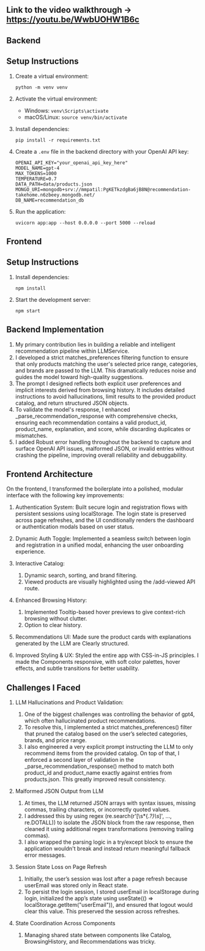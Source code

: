 
## Link to the video walkthrough -> https://youtu.be/WwbUOHW1B6c

## Backend
## Setup Instructions

1. Create a virtual environment:
   ```
   python -m venv venv
   ```

2. Activate the virtual environment:
   - Windows: `venv\Scripts\activate`
   - macOS/Linux: `source venv/bin/activate`

3. Install dependencies:
   ```
   pip install -r requirements.txt
   ```

4. Create a `.env` file in the backend directory with your OpenAI API key:
   ```
   OPENAI_API_KEY="your_openai_api_key_here"
   MODEL_NAME=gpt-4
   MAX_TOKENS=1000
   TEMPERATURE=0.7
   DATA_PATH=data/products.json
   MONGO_URI=mongodb+srv://mmpatil:PgKETkzdgBa6jB8N@recommendation-takehome.n6zbeey.mongodb.net/
   DB_NAME=recommendation_db
   ```

5. Run the application:
   ```
   uvicorn app:app --host 0.0.0.0 --port 5000 --reload
   ```

## Frontend
## Setup Instructions

1. Install dependencies:
   ```
   npm install
   ```

2. Start the development server:
   ```
   npm start
   ```

##  Backend Implementation

1. My primary contribution lies in building a reliable and intelligent recommendation pipeline within LLMService. 
2. I developed a strict matches_preferences filtering function to ensure that only products matching the user's selected price range, categories, and brands are passed to the LLM. This dramatically reduces noise and guides the model toward high-quality suggestions.
3. The prompt I designed reflects both explicit user preferences and implicit interests derived from browsing history. It includes detailed instructions to avoid hallucinations, limit results to the provided product catalog, and return structured JSON objects. 
4. To validate the model's response, I enhanced _parse_recommendation_response with comprehensive checks, ensuring each recommendation contains a valid product_id, product_name, explanation, and score, while discarding duplicates or mismatches.
5. I added Robust error handling throughout the backend to capture and surface OpenAI API issues, malformed JSON, or invalid entries without crashing the pipeline, improving overall reliability and debuggability.


## Frontend Architecture 

On the frontend, I transformed the boilerplate into a polished, modular interface with the following key improvements:

1. Authentication System: Built secure login and registration flows with persistent sessions using localStorage. The login state is preserved across page refreshes, and the UI conditionally renders the dashboard or authentication modals based on user status.

2. Dynamic Auth Toggle: Implemented a seamless switch between login and registration in a unified modal, enhancing the user onboarding experience.

3. Interactive Catalog:
   1. Dynamic search, sorting, and brand filtering.
   2. Viewed products are visually highlighted using the /add-viewed API route.

4. Enhanced Browsing History:
   1. Implemented Tooltip-based hover previews to give context-rich browsing without clutter.
   2. Option to clear history.

5. Recommendations UI: Made sure the product cards with explanations generated by the LLM are Clearly structured.

6. Improved Styling & UX: Styled the entire app with CSS-in-JS principles. I made the Components responsive, with soft color palettes, hover effects, and subtle transitions for better usability.

## Challenges I Faced

1. LLM Hallucinations and Product Validation:

   1. One of the biggest challenges was controlling the behavior of gpt4, which often hallucinated product recommendations.
   2. To resolve this, I implemented a strict matches_preferences() filter that pruned the catalog based on the user’s selected categories, brands, and price range.
   3. I also engineered a very explicit prompt instructing the LLM to only recommend items from the provided catalog. On top of that, I enforced a second layer of validation in the _parse_recommendation_response() method to match both product_id and product_name exactly against entries from products.json. This greatly improved result consistency.

2. Malformed JSON Output from LLM

   1. At times, the LLM returned JSON arrays with syntax issues, missing commas, trailing characters, or incorrectly quoted values.
   2. I addressed this by using regex (re.search(r'\[\s*{.*?}\s*]', ..., re.DOTALL)) to isolate the JSON block from the raw response, then cleaned it using additional regex transformations (removing trailing commas).
   3. I also wrapped the parsing logic in a try/except block to ensure the application wouldn't break and instead return meaningful fallback error messages.

3. Session State Loss on Page Refresh

   1. Initially, the user’s session was lost after a page refresh because userEmail was stored only in React state.
   2. To persist the login session, I stored userEmail in localStorage during login, initialized the app’s state using useState(() => localStorage.getItem("userEmail")), and ensured that logout would clear this value. This preserved the session across refreshes.

4. State Coordination Across Components

   1. Managing shared state between components like Catalog, BrowsingHistory, and Recommendations was tricky.

